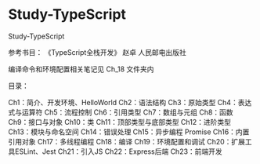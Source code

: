 # Study-TypeScript
Study-TypeScript

参考书目：
《TypeScript全栈开发》 赵卓 人民邮电出版社

编译命令和环境配置相关笔记见 Ch_18 文件夹内

目录：

Ch1：简介、开发环境、HelloWorld
Ch2：语法结构
Ch3：原始类型
Ch4：表达式与运算符
Ch5：流程控制
Ch6：引用类型
Ch7：数组与元组
Ch8：函数
Ch9：接口与对象
Ch10：类
Ch11：顶部类型与底部类型
Ch12：进阶类型
Ch13：模块与命名空间
Ch14：错误处理
Ch15：异步编程 Promise
Ch16：内置引用对象
Ch17：多线程编程
Ch18：编译
Ch19：环境配置和调试
Ch20：扩展工具ESLint、Jest
Ch21：引入JS
Ch22：Express后端
Ch23：前端开发